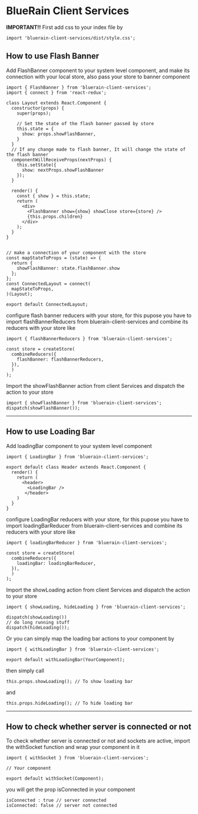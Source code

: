 # BlueRain Client Services
**IMPORTANT!!** First add css to your index file by

```
import 'bluerain-client-services/dist/style.css';
```

## How to use Flash Banner

Add FlashBanner component to your system level component, and make its connection with your local store, also pass your store to banner component
```
import { FlashBanner } from 'bluerain-client-services';
import { connect } from 'react-redux';

class Layout extends React.Component {
  constructor(props) {
    super(props);

    // Set the state of the flash banner passed by store
    this.state = {
      show: props.showFlashBanner,
    }
  }
  // If any change made to flash banner, It will change the state of the flash banner
  componentWillReceiveProps(nextProps) {
    this.setState({
      show: nextProps.showFlashBanner
    });
  }

  render() {
    const { show } = this.state;
    return (
      <div>
        <FlashBanner show={show} showClose store={store} />
        {this.props.children}
      </div>
    );
  }
}


// make a connection of your component with the store
const mapStateToProps = (state) => {
  return {
    showFlashBanner: state.flashBanner.show
  };
};
const ConnectedLayout = connect(
  mapStateToProps,
)(Layout);

export default ConnectedLayout;
```
configure flash banner reducers with your store, for this pupose you have to import flashBannerReducers from bluerain-client-services and combine its reducers with your store like

```
import { flashBannerReducers } from 'bluerain-client-services';

const store = createStore(
  combineReducers({
    flashBanner: flashBannerReducers,
  }),
  )
);
```
Import the showFlashBanner action from client Services and dispatch the action to your store
```
import { showFlashBanner } from 'bluerain-client-services';
dispatch(showFlashBanner());
```
---
## How to use Loading Bar

Add loadingBar component to your system level component

```
import { LoadingBar } from 'bluerain-client-services';

export default class Header extends React.Component {
  render() {
    return (
      <header>
        <LoadingBar />
       </header>
    )
  }
}
```

configure LoadingBar reducers with your store, for this pupose you have to import loadingBarReducer from bluerain-client-services and combine its reducers with your store like

```
import { loadingBarReducer } from 'bluerain-client-services';

const store = createStore(
  combineReducers({
    loadingBar: loadingBarReducer,
  }),
  )
);
```


Import the showLoading action from client Services and dispatch the action to your store
```
import { showLoading, hideLoading } from 'bluerain-client-services';

dispatch(showLoading())
// do long running stuff
dispatch(hideLoading());
```
Or you can simply map the loading bar actions to your component by
```
import { withLoadingBar } from 'bluerain-client-services';

export default withLoadingBar(YourComponent);
```
then simply call
```
this.props.showLoading(); // To show loading bar
```
and
```
this.props.hideLoading(); // To hide loading bar
```
---
## How to check whether server is connected or not
To check whether server is connected or not and sockets are active, import the withSocket function and wrap your component in it

```
import { withSocket } from 'bluerain-client-services';

// Your component

export default withSocket(Component);
```
you will get the prop isConnected in your component
```
isConnected : true // server connected
isConnected: false // server not connected
```

